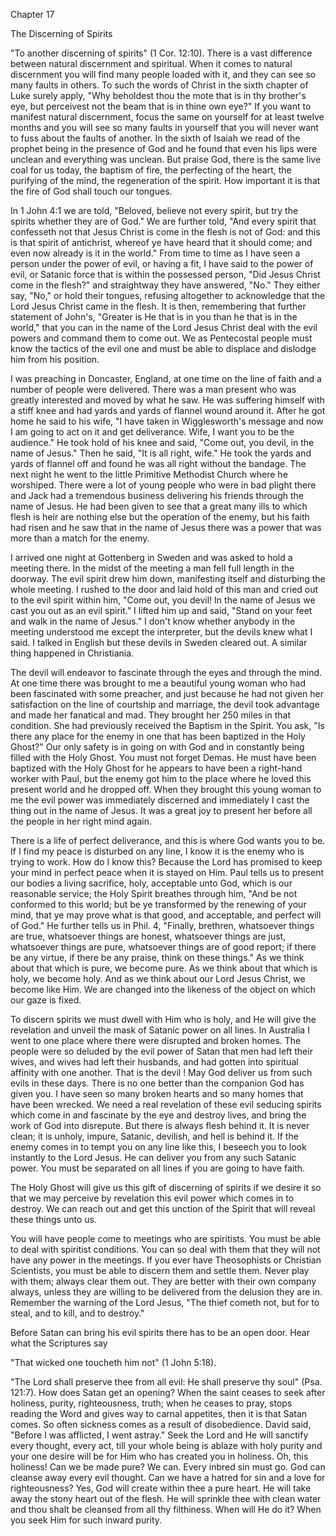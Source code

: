 Chapter 17

The Discerning of Spirits

"To another discerning of spirits" (1 Cor. 12:10). There is a vast difference between natural discernment and spiritual. When it comes to natural discernment you will find many people loaded with it, and they can see so many faults in others. To such the words of Christ in the sixth chapter of Luke surely apply, "Why beholdest thou the mote that is in thy brother's eye, but perceivest not the beam that is in thine own eye?" If you want to manifest natural discernment, focus the same on yourself for at least twelve months and you will see so many faults in yourself that you will never want to fuss about the faults of another. In the sixth of Isaiah we read of the prophet being in the presence of God and he found that even his lips were unclean and everything was unclean. But praise God, there is the same live coal for us today, the baptism of fire, the perfecting of the heart, the purifying of the mind, the regeneration of the spirit. How important it is that the fire of God shall touch our tongues.

In 1 John 4:1 we are told, "Beloved, believe not every spirit, but try the spirits whether they are of God." We are further told, "And every spirit that confesseth not that Jesus Christ is come in the flesh is not of God: and this is that spirit of antichrist, whereof ye have heard that it should come; and even now already is it in the world." From time to time as I have seen a person under the power of evil, or having a fit, I have said to the power of evil, or Satanic force that is within the possessed person, "Did Jesus Christ come in the flesh?" and straightway they have answered, "No." They either say, "No," or hold their tongues, refusing altogether to acknowledge that the Lord Jesus Christ came in the flesh. It is then, remembering that further statement of John's, "Greater is He that is in you than he that is in the world," that you can in the name of the Lord Jesus Christ deal with the evil powers and command them to come out. We as Pentecostal people must know the tactics of the evil one and must be able to displace and dislodge him from his position.

I was preaching in Doncaster, England, at one time on the line of faith and a number of people were delivered. There was a man present who was greatly interested and moved by what he saw. He was suffering himself with a stiff knee and had yards and yards of flannel wound around it. After he got home he said to his wife, "I have taken in Wigglesworth's message and now I am going to act on it and get deliverance. Wife, I want you to be the audience." He took hold of his knee and said, "Come out, you devil, in the name of Jesus." Then he said, "It is all right, wife." He took the yards and yards of flannel off and found he was all right without the bandage. The next night he went to the little Primitive Methodist Church where he worshiped. There were a lot of young people who were in bad plight there and Jack had a tremendous business delivering his friends through the name of Jesus. He had been given to see that a great many ills to which flesh is heir are nothing else but the operation of the enemy, but his faith had risen and he saw that in the name of Jesus there was a power that was more than a match for the enemy.

I arrived one night at Gottenberg in Sweden and was asked to hold a meeting there. In the midst of the meeting a man fell full length in the doorway. The evil spirit drew him down, manifesting itself and disturbing the whole meeting. I rushed to the door and laid hold of this man and cried out to the evil spirit within him, "Come out, you devil! In the name of Jesus we cast you out as an evil spirit." I lifted him up and said, "Stand on your feet and walk in the name of Jesus." I don't know whether anybody in the meeting understood me except the interpreter, but the devils knew what I said. I talked in English but these devils in Sweden cleared out. A similar thing happened in Christiania.

The devil will endeavor to fascinate through the eyes and through the mind. At one time there was brought to me a beautiful young woman who had been fascinated with some preacher, and just because he had not given her satisfaction on the line of courtship and marriage, the devil took advantage and made her fanatical and mad. They brought her 250 miles in that condition. She had previously received the Baptism in the Spirit. You ask, "Is there any place for the enemy in one that has been baptized in the Holy Ghost?" Our only safety is in going on with God and in constantly being filled with the Holy Ghost. You must not forget Demas. He must have been baptized with the Holy Ghost for he appears to have been a right-hand worker with Paul, but the enemy got him to the place where he loved this present world and he dropped off. When they brought this young woman to me the evil power was immediately discerned and immediately I cast the thing out in the name of Jesus. It was a great joy to present her before all the people in her right mind again.

There is a life of perfect deliverance, and this is where God wants you to be. If I find my peace is disturbed on any line, I know it is the enemy who is trying to work. How do I know this? Because the Lord has promised to keep your mind in perfect peace when it is stayed on Him. Paul tells us to present our bodies a living sacrifice, holy, acceptable unto God, which is our reasonable service; the Holy Spirit breathes through him, "And be not conformed to this world; but be ye transformed by the renewing of your mind, that ye may prove what is that good, and acceptable, and perfect will of God." He further tells us in Phil. 4, "Finally, brethren, whatsoever things are true, whatsoever things are honest, whatsoever things are just, whatsoever things are pure, whatsoever things are of good report; if there be any virtue, if there be any praise, think on these things." As we think about that which is pure, we become pure. As we think about that which is holy, we become holy. And as we think about our Lord Jesus Christ, we become like Him. We are changed into the likeness of the object on which our gaze is fixed.

To discern spirits we must dwell with Him who is holy, and He will give the revelation and unveil the mask of Satanic power on all lines. In Australia I went to one place where there were disrupted and broken homes. The people were so deluded by the evil power of Satan that men had left their wives, and wives had left their husbands, and had gotten into spiritual affinity with one another. That is the devil ! May God deliver us from such evils in these days. There is no one better than the companion God has given you. I have seen so many broken hearts and so many homes that have been wrecked. We need a real revelation of these evil seducing spirits which come in and fascinate by the eye and destroy lives, and bring the work of God into disrepute. But there is always flesh behind it. It is never clean; it is unholy, impure, Satanic, devilish, and hell is behind it. If the enemy comes in to tempt you on any line like this, I beseech you to look instantly to the Lord Jesus. He can deliver you from any such Satanic power. You must be separated on all lines if you are going to have faith.

The Holy Ghost will give us this gift of discerning of spirits if we desire it so that we may perceive by revelation this evil power which comes in to destroy. We can reach out and get this unction of the Spirit that will reveal these things unto us.

You will have people come to meetings who are spiritists. You must be able to deal with spiritist conditions. You can so deal with them that they will not have any power in the meetings. If you ever have Theosophists or Christian Scientists, you must be able to discern them and settle them. Never play with them; always clear them out. They are better with their own company always, unless they are willing to be delivered from the delusion they are in. Remember the warning of the Lord Jesus, "The thief cometh not, but for to steal, and to kill, and to destroy."

Before Satan can bring his evil spirits there has to be an open door. Hear what the Scriptures say

"That wicked one toucheth him not" (1 John 5:18).

"The Lord shall preserve thee from all evil: He shall preserve thy soul" (Psa. 121:7). How does Satan get an opening? When the saint ceases to seek after holiness, purity, righteousness, truth; when he ceases to pray, stops reading the Word and gives way to carnal appetites, then it is that Satan comes. So often sickness comes as a result of disobedience. David said, "Before I was afflicted, I went astray." Seek the Lord and He will sanctify every thought, every act, till your whole being is ablaze with holy purity and your one desire will be for Him who has created you in holiness. Oh, this holiness! Can we be made pure? We can. Every inbred sin must go. God can cleanse away every evil thought. Can we have a hatred for sin and a love for righteousness? Yes, God will create within thee a pure heart. He will take away the stony heart out of the flesh. He will sprinkle thee with clean water and thou shalt be cleansed from all thy filthiness. When will He do it? When you seek Him for such inward purity.
